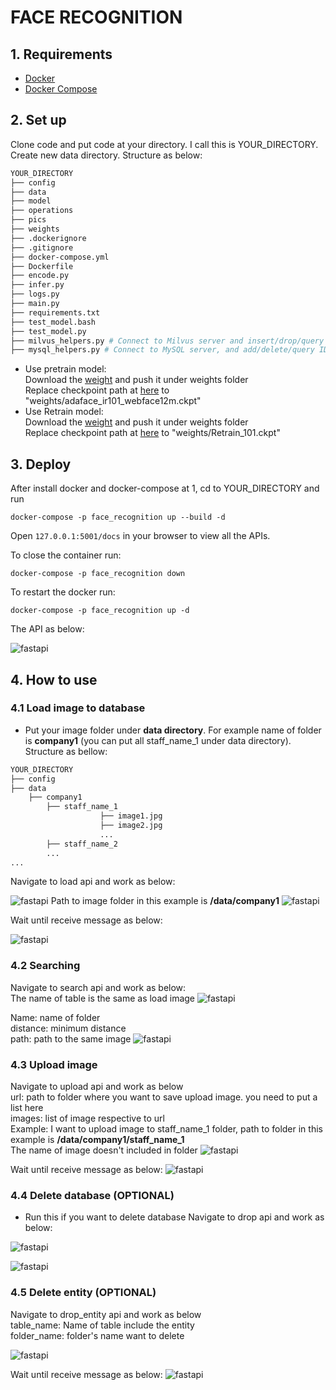 # FACE RECOGNITION

## 1. Requirements
- [Docker](https://docs.docker.com/engine/install/)
- [Docker Compose](https://docs.docker.com/compose/install/)

## 2. Set up
Clone code and put code at your directory. I call this is YOUR_DIRECTORY. Create new data directory. Structure as below:
```bash
YOUR_DIRECTORY
├── config
├── data
├── model
├── operations
├── pics
├── weights
├── .dockerignore
├── .gitignore
├── docker-compose.yml
├── Dockerfile
├── encode.py
├── infer.py
├── logs.py
├── main.py
├── requirements.txt
├── test_model.bash
├── test_model.py
├── milvus_helpers.py # Connect to Milvus server and insert/drop/query vectors in Milvus.
├── mysql_helpers.py # Connect to MySQL server, and add/delete/query IDs and object information.
```

- Use pretrain model:   
Download the [weight](https://drive.google.com/file/d/1ZUA02NPt_nElbFlsTpJofCTxgE1gdYhP/view?usp=sharing) and push it under weights folder  
Replace checkpoint path at [here](https://github.com/Lill98/face_recognition/blob/de10d6e72fd769b7972750405c22dd0047ea38d8/main.py#L41) to "weights/adaface_ir101_webface12m.ckpt"
- Use Retrain model:  
Download the [weight](https://drive.google.com/file/d/1BDBwt-ZNydUavfnFfNO9HQEXR6SC1kLP/view?usp=sharing) and push it under weights folder  
Replace checkpoint path at [here](https://github.com/Lill98/face_recognition/blob/de10d6e72fd769b7972750405c22dd0047ea38d8/main.py#L41) to "weights/Retrain_101.ckpt"


## 3. Deploy
After install docker and docker-compose at 1, cd to YOUR_DIRECTORY and run 
```
docker-compose -p face_recognition up --build -d
```
Open `127.0.0.1:5001/docs` in your browser to view all the APIs.

To close the container run:
```
docker-compose -p face_recognition down

```
To restart the docker run:
```
docker-compose -p face_recognition up -d
```
The API as below:

![fastapi](pics/api.png)
## 4. How to use

### 4.1 Load image to database 
- Put your image folder under **data directory**. For example name of folder is **company1** (you can put all staff_name_1 under data directory). Structure as bellow:

```bash
YOUR_DIRECTORY
├── config
├── data
    ├── company1
        ├── staff_name_1
                    ├── image1.jpg
                    ├── image2.jpg
                    ...
        ├── staff_name_2
        ...
...
```
Navigate to load api and work as below:

![fastapi](pics/API4.png)
Path to image folder in this example is **/data/company1**
![fastapi](pics/API5.png)

Wait until receive message as below:

![fastapi](pics/API6.png)

### 4.2 Searching
Navigate to search api and work as below:  
The name of table is the same as load image 
![fastapi](pics/API7.png)

Name: name of folder  
distance: minimum distance  
path: path to the same image
![fastapi](pics/API8.png)

### 4.3 Upload image
Navigate to upload api and work as below      
url: path to folder where you want to save upload image. you need to put a list here  
images: list of image respective to url  
Example: I want to upload image to staff_name_1 folder, path to folder in this example is **/data/company1/staff_name_1**  
The name of image doesn't included in folder
![fastapi](pics/API10.png)

Wait until receive message as below:
![fastapi](pics/API12.png)

### 4.4 Delete database (OPTIONAL)
- Run this if you want to delete database
Navigate to drop api and work as below:

![fastapi](pics/API2.png)

![fastapi](pics/API3.png)

### 4.5 Delete entity (OPTIONAL)
Navigate to drop_entity api and work as below  
table_name: Name of table include the entity   
folder_name: folder's name want to delete

![fastapi](pics/API11.png)

Wait until receive message as below:
![fastapi](pics/API13.png)
